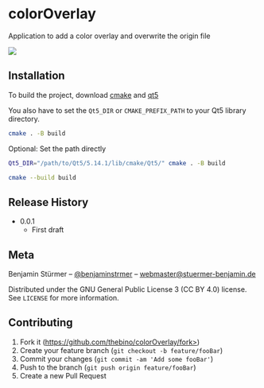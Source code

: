 # colorOverlay
Application to add a color overlay and overwrite the origin file

![](https://github.com/thebino/colorOverlay/workflows/Build%20&%20Deploy%20releases/badge.svg)


## Installation

To build the project, download [cmake](https://cmake.org/download/) and [qt5](https://qt.io/download)

You also have to set the `Qt5_DIR` or `CMAKE_PREFIX_PATH` to your Qt5 library directory.

```sh
cmake . -B build
```

Optional: Set the path directly
```sh
Qt5_DIR="/path/to/Qt5/5.14.1/lib/cmake/Qt5/" cmake . -B build
```

```sh
cmake --build build
```


## Release History

* 0.0.1
    * First draft


## Meta

Benjamin Stürmer – [@benjaminstrmer](https://twitter.com/benjaminstrmer) – webmaster@stuermer-benjamin.de

Distributed under the GNU General Public License 3 (CC BY 4.0) license. See ``LICENSE`` for more information.


## Contributing

1. Fork it (https://github.com/thebino/colorOverlay/fork>)
2. Create your feature branch (`git checkout -b feature/fooBar`)
3. Commit your changes (`git commit -am 'Add some fooBar'`)
4. Push to the branch (`git push origin feature/fooBar`)
5. Create a new Pull Request
